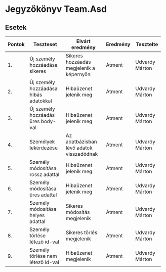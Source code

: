 # Jegyzőkönyv Team.Asd

## Esetek

| Pontok | Teszteset                             | Elvárt eredmény                       | Eredmény     | Tesztelte
| -------|---------------------------------------|------------------------------------------|--------------|--------------
| 1.     | Új személy hozzáadása sikeres         | Sikeres hozzáadás megjelenik a képernyőn | Átment       | Udvardy Márton   
| 2.     | Új személy hozzáadása hibás adatokkal | Hibaüzenet jelenik meg                   | Átment       | Udvardy Márton   
| 3.     | Új személy hozzáadás üres body-val    | Hibaüzenet jelenik meg                   | Átment       | Udvardy Márton
| 4.     | Személyek lekérdezése                 | Az adatbázisban lévő adatok visszadódnak | Átment       | Udvardy Márton
| 5.     | Személy módosítása rossz adattal      | Hibaüzenet jelenik meg                   | Átment       | Udvardy Márton
| 6.     | Személy módosítása üres adattal       | Hibaüzenet jelenik meg                   | Átment       | Udvardy Márton
| 7.     | Személy módosítása helyes adattal     | Sikeres módosítás megjelenik             | Átment       | Udvardy Márton
| 8.     | Személy törlése létező id-val         | Sikeres törlés megjelenik                | Átment       | Udvardy Márton
| 9.     | Személy törlése nem létező id-val     | Hibaüzenet megjelenik                    | Átment       | Udvardy Márton
